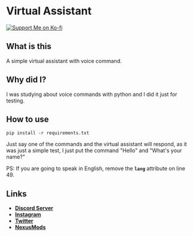 # Virtual Assistant
[![Support Me on Ko-fi](https://i.imgur.com/7Cm07AZ.png)](https://ko-fi.com/siriusbeck)

## What is this
A simple virtual assistant with voice command.

## Why did I?
I was studying about voice commands with python and I did it just for testing.

## How to use
```
pip install -r requirements.txt
```

Just say one of the commands and the virtual assistant will respond, as it was just a simple test, I just put the command "Hello" and "What's your name?"

PS: If you are going to speak in English, remove the **`lang`** attribute on line 49.

## Links
- **[Discord Server](https://discord.gg/pVKQ7vzmKE)**
- **[Instagram](https://instagram.com)**
- **[Twitter](https://twitter.com/_katiorro)**
- **[NexusMods](https://www.nexusmods.com/users/73453593)**
